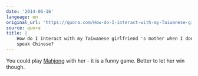 ```yaml
---
date: '2014-06-16'
language: en
original_url: 'https://quora.com/How-do-I-interact-with-my-Taiwanese-girlfriends-mother-when-I-dont-speak-Chinese/answer/Clément-Renaud'
source: quora
title: |
    How do I interact with my Taiwanese girlfriend 's mother when I don 't
    speak Chinese?
---
```


You could play [Mahjong](https://en.wikipedia.org/wiki/Mahjongand) with
her - it is a funny game. 
Better to let her win though.
